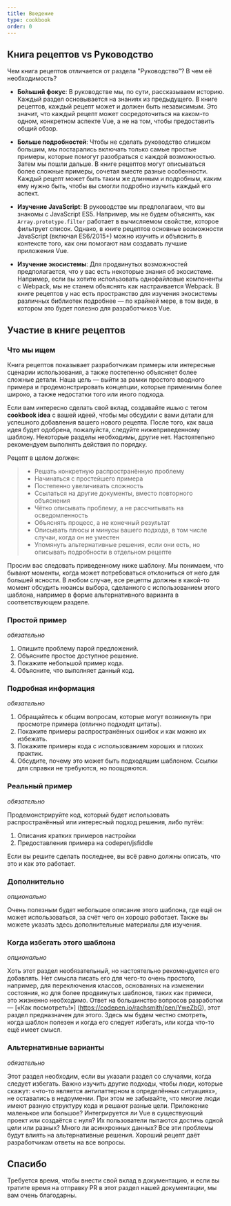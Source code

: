 ```yaml
---
title: Введение
type: cookbook
order: 0
---
```


## Книга рецептов vs Руководство

Чем книга рецептов отличается от раздела "Руководство"? В чем её необходимость?

* **Бо́льший фокус**: В руководстве мы, по сути, рассказываем историю. Каждый раздел основывается на знаниях из предыдущего. В книге рецептов, каждый рецепт может и должен быть независимым. Это значит, что каждый рецепт может сосредоточиться на каком-то одном, конкретном аспекте Vue, а не на том, чтобы предоставить общий обзор.

* **Больше подробностей**: Чтобы не сделать руководство слишком большим, мы постарались включать только самые простые примеры, которые помогут разобраться с каждой возможностью. Затем мы пошли дальше. В книге рецептов могут описываться более сложные примеры, сочетая вместе разные особенности. Каждый рецепт может быть таким же длинным и подробным, каким ему нужно быть, чтобы вы смогли подробно изучить каждый его аспект.

* **Изучение JavaScript**: В руководстве мы предполагаем, что вы знакомы с JavaScript ES5. Например, мы не будем объяснять, как `Array.prototype.filter` работает в вычисляемом свойстве, которое фильтрует список. Однако, в книге рецептов основные возможности JavaScript (включая ES6/2015+) можно изучить и объяснить в контексте того, как они помогают нам создавать лучшие приложения Vue.

* **Изучение экосистемы**: Для продвинутых возможностей предполагается, что у вас есть некоторые знания об экосистеме. Например, если вы хотите использовать однофайловые компоненты с Webpack, мы не станем объяснять как настраивается Webpack. В книге рецептов у нас есть пространство для изучения экосистемы различных библиотек подробнее — по крайней мере, в том виде, в котором это будет полезно для разработчиков Vue.

## Участие в книге рецептов

### Что мы ищем

Книга рецептов показывает разработчикам примеры или интересные сценарии использования, а также постепенно объясняет более сложные детали. Наша цель — выйти за рамки простого вводного примера и продемонстрировать концепции, которые применимы более широко, а также недостатки того или иного подхода.

Если вам интересно сделать свой вклад, создавайте ишью с тегом **cookbook idea** с вашей идеей, чтобы мы обсудили с вами детали для успешного добавления вашего нового рецепта. После того, как ваша идея будет одобрена, пожалуйста, следуйте нижеприведенному шаблону. Некоторые разделы необходимы, другие нет. Настоятельно рекомендуем выполнять действия по порядку.

Рецепт в целом должен:

> * Решать конкретную распространённую проблему
> * Начинаться с простейшего примера
> * Постепенно увеличивать сложность
> * Ссылаться на другие документы, вместо повторного объяснения
> * Чётко описывать проблему, а не рассчитывать на осведомленность
> * Объяснять процесс, а не конечный результат
> * Описывать плюсы и минусы вашего подхода, в том числе случаи, когда он не уместен
> * Упомянуть альтернативные решения, если они есть, но описывать подробности в отдельном рецепте

Просим вас следовать приведенному ниже шаблону. Мы понимаем, что бывают моменты, когда может потребоваться отклониться от него для большей ясности. В любом случае, все рецепты должны в какой-то момент обсудить нюансы выбора, сделанного с использованием этого шаблона, например в форме альтернативного варианта в соответствующем разделе.

### Простой пример

_обязательно_

1.  Опишите проблему парой предложений.
2.  Объясните простое доступное решение.
3.  Покажите небольшой пример кода.
4.  Объясните, что выполняет данный код.

### Подробная информация

_обязательно_

1. Обращайтесь к общим вопросам, которые могут возникнуть при просмотре примера (отлично подходят цитаты).
2. Покажите примеры распространённых ошибок и как можно их избежать.
3. Покажите примеры кода с использованием хороших и плохих практик.
4. Обсудите, почему это может быть подходящим шаблоном. Ссылки для справки не требуются, но поощряются.

### Реальный пример

_обязательно_

Продемонстрируйте код, который будет использовать распространённый или интересный подход решения, либо путём:

1. Описания кратких примеров настройки
2. Предоставления примера на codepen/jsfiddle

Если вы решите сделать последнее, вы всё равно должны описать, что это и как это работает.

### Дополнительно

_опционально_

Очень полезным будет небольшое описание этого шаблона, где ещё он может использоваться, за счёт чего он хорошо работает. Также вы можете указать здесь дополнительные материалы для изучения.

### Когда избегать этого шаблона

_опционально_

Хоть этот раздел необязательный, но настоятельно рекомендуется его добавлять. Нет смысла писать его для чего-то очень простого, например, для переключения классов, основанных на изменении состояния, но для более продвинутых шаблонов, таких как примеси, это жизненно необходимо. Ответ на большинство вопросов разработки — [«Как посмотреть!»] (https://codepen.io/rachsmith/pen/YweZbG), этот раздел предназначен для этого. Здесь мы будем честно смотреть, когда шаблон полезен и когда его следует избегать, или когда что-то ещё имеет смысл.

### Альтернативные варианты

_обязательно_

Этот раздел необходим, если вы указали раздел со случаями, когда следует избегать. Важно изучить другие подходы, чтобы люди, которые скажут: «что-то является антипаттерном в определённых ситуациях», не оставались в недоумении. При этом не забывайте, что многие люди имеют разную структуру кода и решают разные цели. Приложение маленькое или большое? Интегрируется ли Vue в существующий проект или создаётся с нуля? Их пользователи пытаются достичь одной цели или разных? Много ли асинхронных данных? Все эти проблемы будут влиять на альтернативные решения. Хороший рецепт даёт разработчикам ответы на все вопросы.

## Спасибо

Требуется время, чтобы внести свой вклад в документацию, и если вы тратите время на отправку PR в этот раздел нашей документации, мы вам очень благодарны.
